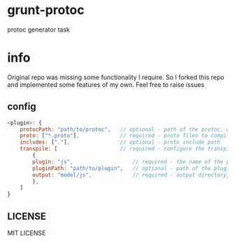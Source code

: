 # grunt-protoc
protoc generator task

# info
Original repo was missing some functionality I require. So I forked this repo and implemented some features of my own. Feel free to raise issues

## config

```js
<plugin>: {
    protocPath: "path/to/protoc",   // optional - path of the protoc, will use system protoc if left unspecified
    proto: ["*.proto"],             // required - proto files to compiles
    includes: ["."],                // optional - proto include path
    transpile: [                    // required - configure the transpilation
        {
        plugin: "js",                   // required - the name of the plugin
        pluginPath: "path/to/plugin",   // optional - path of the plugin
        output: "model/js",             // required - output directory, can also specify options here
        },
    ]
}
````

## LICENSE

MIT LICENSE